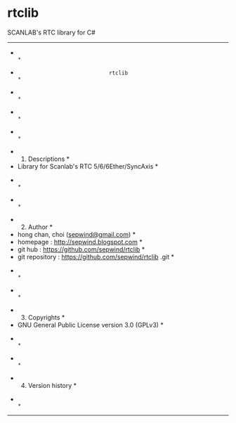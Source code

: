 # rtclib

SCANLAB's RTC library for C#

**********************************************************************************
*                                                                                *
*                                  rtclib                                        *
*                                                                                *
*                                                                                *
*                                                                                *
* 1. Descriptions                                                                *
*  Library for Scanlab's RTC 5/6/6Ether/SyncAxis                                 *
*                                                                                *
*                                                                                *
* 2. Author                                                                      *
*  hong chan, choi (sepwind@gmail.com)                                           *
*  homepage : http://sepwind.blogspot.com                                        *
*  git hub : https://github.com/sepwind/rtclib                                   *
*  git repository : https://github.com/sepwind/rtclib .git                       *
*                                                                                *
*                                                                                *
* 3. Copyrights                                                                  *
*  GNU General Public License version 3.0 (GPLv3)                                *
*                                                                                *
*                                                                                *
* 4. Version history                                                             *
*                                                                                *
**********************************************************************************
